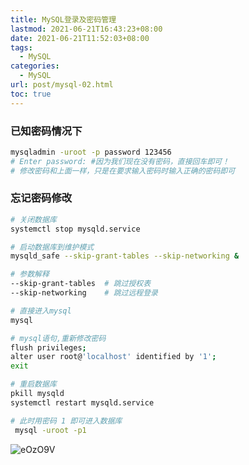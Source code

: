 ```yaml
---
title: MySQL登录及密码管理
lastmod: 2021-06-21T16:43:23+08:00
date: 2021-06-21T11:52:03+08:00
tags:
  - MySQL
categories:
  - MySQL
url: post/mysql-02.html
toc: true
---
```


### 已知密码情况下

<!-- more -->

```bash
mysqladmin -uroot -p password 123456
# Enter password: #因为我们现在没有密码，直接回车即可！
# 修改密码和上面一样，只是在要求输入密码时输入正确的密码即可
```

### 忘记密码修改

```bash
# 关闭数据库
systemctl stop mysqld.service

# 启动数据库到维护模式
mysqld_safe --skip-grant-tables --skip-networking &

# 参数解释
--skip-grant-tables  # 跳过授权表
--skip-networking    # 跳过远程登录

# 直接进入mysql
mysql

# mysql语句,重新修改密码
flush privileges;
alter user root@'localhost' identified by '1';
exit

# 重启数据库
pkill mysqld
systemctl restart mysqld.service

# 此时用密码 1 即可进入数据库
 mysql -uroot -p1
```

![eOzO9V](https://klcc-img-1251900471.cos.ap-chengdu.myqcloud.com/img/eOzO9V.png)
